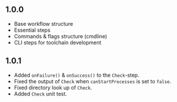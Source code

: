 ## 1.0.0

- Base workflow structure
- Essential steps
- Commands & flags structure (cmdline)
- CLI steps for toolchain development

## 1.0.1
- Added ``onFailure()`` & ``onSuccess()`` to the ``Check``-step.
- Fixed the output of ``Check`` when ``canStartProcesses`` is set to ``false``.
- Fixed directory look up of ``Check``.
- Added ``Check`` unit test.